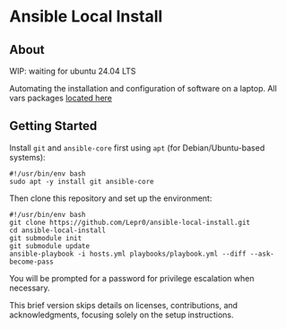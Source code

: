 # Ansible Local Install

## About

WIP: waiting for ubuntu 24.04 LTS

Automating the installation and configuration of software on a laptop.
All vars packages [located here](playbooks/includes/main-vars.yml)

## Getting Started

Install `git` and `ansible-core` first using `apt` (for Debian/Ubuntu-based systems):

```
#!/usr/bin/env bash
sudo apt -y install git ansible-core
```
Then clone this repository and set up the environment:
```
#!/usr/bin/env bash
git clone https://github.com/Lepr0/ansible-local-install.git
cd ansible-local-install
git submodule init
git submodule update
ansible-playbook -i hosts.yml playbooks/playbook.yml --diff --ask-become-pass
```
You will be prompted for a password for privilege escalation when necessary.

This brief version skips details on licenses, contributions, and acknowledgments, focusing solely on the setup instructions.
